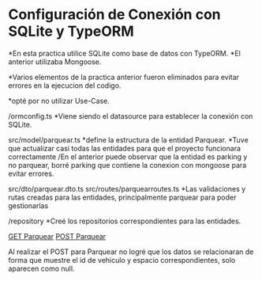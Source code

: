 # Configuración de Conexión con SQLite y TypeORM

*En esta practica utilice SQLite como base de datos con TypeORM.
*El anterior utilizaba Mongoose.

*Varios elementos de la practica anterior fueron eliminados para evitar errores en la ejecucion del codigo.

*opté por no utilizar Use-Case.

/ormconfig.ts
*Viene siendo el datasource para establecer la conexión con SQLite.

src/model/parquear.ts 
*define la estructura de la entidad Parquear.
*Tuve que actualizar casi todas las entidades para que el proyecto funcionara correctamente
/En el anterior puede observar que la entidad es parking  y no parquear, borré parking que contiene la conexion con mongoose para evitar errores.

src/dto/parquear.dto.ts
src/routes/parquearroutes.ts
*Las validaciones y rutas creadas para las entidades, principalmente parquear para poder gestionarlas

/repository
*Creé los repositorios correspondientes para las entidades.

  [GET Parquear](ejGET.jpg)
  [POST Parquear](ejPOST.jpg)

Al realizar el POST para Parquear no logré que los datos se relacionaran de forma que muestre el id de vehiculo y espacio correspondientes, solo aparecen como null.